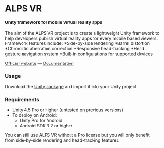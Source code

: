 ALPS VR
========

#### Unity framework for mobile virtual reality apps ####

The aim of the ALPS VR project is to create a lightweight Unity framework to help developers publish virtual reality apps for every mobile based viewers. Framework features include:
*Side-by-side rendering
*Barrel distortion
*Chromatic aberration correction
*Responsive head-tracking
*Head gesture navigation system
*Built-in configurations for supported devices

[Official website](http://alpsvr.com) — [Documentation](http://alpsvr.com/docs/)


### Usage ###

Download the [Unity package](http://alpsvr.com) and import it into your Unity project.

### Requirements ###
* Unity 4.5 Pro or higher (untested on previous versions)
* To deploy on Android:
  * Unity Pro for Android
  * Android SDK 3.2 or higher

You can still use ALPS VR without a Pro license but you will only benefit from side-by-side rendering and head-tracking features.
